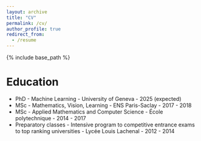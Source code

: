 ```yaml
---
layout: archive
title: "CV"
permalink: /cv/
author_profile: true
redirect_from:
  - /resume
---
```


{% include base_path %}

Education
======
* PhD - Machine Learning - University of Geneva - 2025 (expected)
* MSc - Mathematics, Vision, Learning - ENS Paris-Saclay - 2017 - 2018
* MSc - Applied Mathematics and Computer Science - École polytechnique - 2014 - 2017
* Preparatory classes - Intensive program to competitive entrance exams to top ranking universities - Lycée Louis Lachenal - 2012 - 2014
